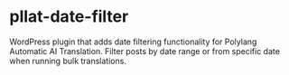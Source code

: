 # pllat-date-filter
WordPress plugin that adds date filtering functionality for Polylang Automatic AI Translation. Filter posts by date range or from specific date when running bulk translations.

